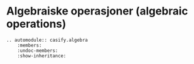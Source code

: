 # Algebraiske operasjoner (algebraic operations)

```{eval-rst}
.. automodule:: casify.algebra
    :members:
    :undoc-members:
    :show-inheritance:
```